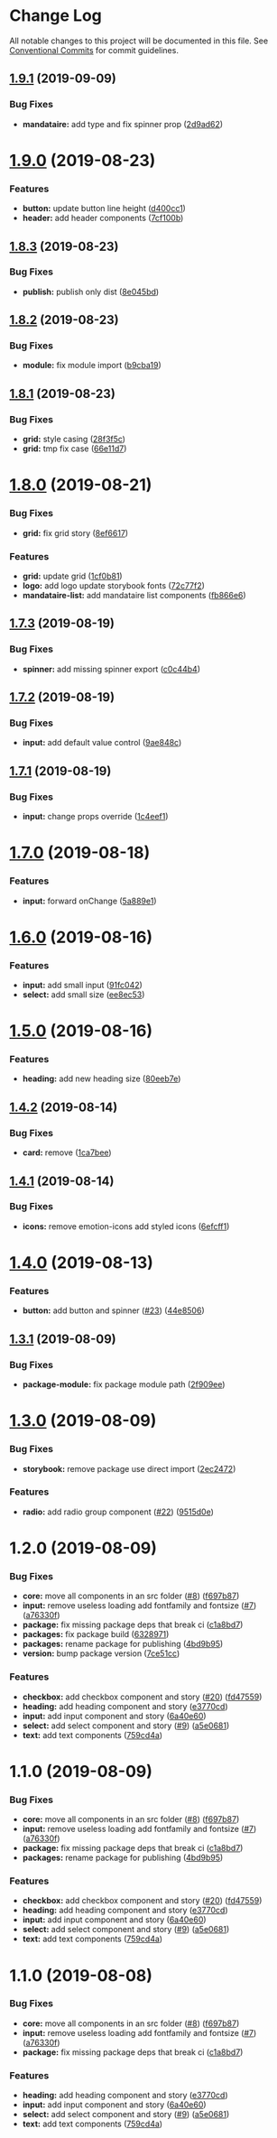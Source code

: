 # Change Log

All notable changes to this project will be documented in this file.
See [Conventional Commits](https://conventionalcommits.org) for commit guidelines.

## [1.9.1](https://github.com/SocialGouv/emjpm-design-system/compare/@socialgouv/emjpm-ui-core@1.9.0...@socialgouv/emjpm-ui-core@1.9.1) (2019-09-09)


### Bug Fixes

* **mandataire:** add type and fix spinner prop ([2d9ad62](https://github.com/SocialGouv/emjpm-design-system/commit/2d9ad62))





# [1.9.0](https://github.com/SocialGouv/emjpm-design-system/compare/@socialgouv/emjpm-ui-core@1.8.3...@socialgouv/emjpm-ui-core@1.9.0) (2019-08-23)


### Features

* **button:** update button line height ([d400cc1](https://github.com/SocialGouv/emjpm-design-system/commit/d400cc1))
* **header:** add header components ([7cf100b](https://github.com/SocialGouv/emjpm-design-system/commit/7cf100b))





## [1.8.3](https://github.com/SocialGouv/emjpm-design-system/compare/@socialgouv/emjpm-ui-core@1.8.2...@socialgouv/emjpm-ui-core@1.8.3) (2019-08-23)


### Bug Fixes

* **publish:** publish only dist ([8e045bd](https://github.com/SocialGouv/emjpm-design-system/commit/8e045bd))





## [1.8.2](https://github.com/SocialGouv/emjpm-design-system/compare/@socialgouv/emjpm-ui-core@1.8.1...@socialgouv/emjpm-ui-core@1.8.2) (2019-08-23)


### Bug Fixes

* **module:** fix module import ([b9cba19](https://github.com/SocialGouv/emjpm-design-system/commit/b9cba19))





## [1.8.1](https://github.com/SocialGouv/emjpm-design-system/compare/@socialgouv/emjpm-ui-core@1.8.0...@socialgouv/emjpm-ui-core@1.8.1) (2019-08-23)


### Bug Fixes

* **grid:** style casing ([28f3f5c](https://github.com/SocialGouv/emjpm-design-system/commit/28f3f5c))
* **grid:** tmp fix case ([66e11d7](https://github.com/SocialGouv/emjpm-design-system/commit/66e11d7))





# [1.8.0](https://github.com/SocialGouv/emjpm-design-system/compare/@socialgouv/emjpm-ui-core@1.7.3...@socialgouv/emjpm-ui-core@1.8.0) (2019-08-21)


### Bug Fixes

* **grid:** fix grid story ([8ef6617](https://github.com/SocialGouv/emjpm-design-system/commit/8ef6617))


### Features

* **grid:** update grid ([1cf0b81](https://github.com/SocialGouv/emjpm-design-system/commit/1cf0b81))
* **logo:** add logo update storybook fonts ([72c77f2](https://github.com/SocialGouv/emjpm-design-system/commit/72c77f2))
* **mandataire-list:** add mandataire list components ([fb866e6](https://github.com/SocialGouv/emjpm-design-system/commit/fb866e6))





## [1.7.3](https://github.com/SocialGouv/emjpm-design-system/compare/@socialgouv/emjpm-ui-core@1.7.2...@socialgouv/emjpm-ui-core@1.7.3) (2019-08-19)


### Bug Fixes

* **spinner:** add missing spinner export ([c0c44b4](https://github.com/SocialGouv/emjpm-design-system/commit/c0c44b4))





## [1.7.2](https://github.com/SocialGouv/emjpm-design-system/compare/@socialgouv/emjpm-ui-core@1.7.1...@socialgouv/emjpm-ui-core@1.7.2) (2019-08-19)


### Bug Fixes

* **input:** add default value control ([9ae848c](https://github.com/SocialGouv/emjpm-design-system/commit/9ae848c))





## [1.7.1](https://github.com/SocialGouv/emjpm-design-system/compare/@socialgouv/emjpm-ui-core@1.7.0...@socialgouv/emjpm-ui-core@1.7.1) (2019-08-19)


### Bug Fixes

* **input:** change props override ([1c4eef1](https://github.com/SocialGouv/emjpm-design-system/commit/1c4eef1))





# [1.7.0](https://github.com/SocialGouv/emjpm-design-system/compare/@socialgouv/emjpm-ui-core@1.6.0...@socialgouv/emjpm-ui-core@1.7.0) (2019-08-18)


### Features

* **input:** forward onChange ([5a889e1](https://github.com/SocialGouv/emjpm-design-system/commit/5a889e1))





# [1.6.0](https://github.com/SocialGouv/emjpm-design-system/compare/@socialgouv/emjpm-ui-core@1.5.0...@socialgouv/emjpm-ui-core@1.6.0) (2019-08-16)


### Features

* **input:** add small input ([91fc042](https://github.com/SocialGouv/emjpm-design-system/commit/91fc042))
* **select:** add small size ([ee8ec53](https://github.com/SocialGouv/emjpm-design-system/commit/ee8ec53))





# [1.5.0](https://github.com/SocialGouv/emjpm-design-system/compare/@socialgouv/emjpm-ui-core@1.4.2...@socialgouv/emjpm-ui-core@1.5.0) (2019-08-16)


### Features

* **heading:** add new heading size ([80eeb7e](https://github.com/SocialGouv/emjpm-design-system/commit/80eeb7e))





## [1.4.2](https://github.com/SocialGouv/emjpm-design-system/compare/@socialgouv/emjpm-ui-core@1.4.1...@socialgouv/emjpm-ui-core@1.4.2) (2019-08-14)


### Bug Fixes

* **card:** remove ([1ca7bee](https://github.com/SocialGouv/emjpm-design-system/commit/1ca7bee))





## [1.4.1](https://github.com/SocialGouv/emjpm-design-system/compare/@socialgouv/emjpm-ui-core@1.4.0...@socialgouv/emjpm-ui-core@1.4.1) (2019-08-14)


### Bug Fixes

* **icons:** remove emotion-icons add styled icons ([6efcff1](https://github.com/SocialGouv/emjpm-design-system/commit/6efcff1))





# [1.4.0](https://github.com/SocialGouv/emjpm-design-system/compare/@socialgouv/emjpm-ui-core@1.3.1...@socialgouv/emjpm-ui-core@1.4.0) (2019-08-13)


### Features

* **button:** add button and spinner ([#23](https://github.com/SocialGouv/emjpm-design-system/issues/23)) ([44e8506](https://github.com/SocialGouv/emjpm-design-system/commit/44e8506))





## [1.3.1](https://github.com/SocialGouv/emjpm-design-system/compare/@socialgouv/emjpm-ui-core@1.3.0...@socialgouv/emjpm-ui-core@1.3.1) (2019-08-09)


### Bug Fixes

* **package-module:** fix package module path ([2f909ee](https://github.com/SocialGouv/emjpm-design-system/commit/2f909ee))





# [1.3.0](https://github.com/SocialGouv/emjpm-design-system/compare/@socialgouv/emjpm-ui-core@1.2.0...@socialgouv/emjpm-ui-core@1.3.0) (2019-08-09)


### Bug Fixes

* **storybook:** remove package use direct import ([2ec2472](https://github.com/SocialGouv/emjpm-design-system/commit/2ec2472))


### Features

* **radio:** add radio group component ([#22](https://github.com/SocialGouv/emjpm-design-system/issues/22)) ([9515d0e](https://github.com/SocialGouv/emjpm-design-system/commit/9515d0e))





# 1.2.0 (2019-08-09)


### Bug Fixes

* **core:** move all components in an src folder ([#8](https://github.com/SocialGouv/emjpm-design-system/issues/8)) ([f697b87](https://github.com/SocialGouv/emjpm-design-system/commit/f697b87))
* **input:** remove useless loading add fontfamily and fontsize ([#7](https://github.com/SocialGouv/emjpm-design-system/issues/7)) ([a76330f](https://github.com/SocialGouv/emjpm-design-system/commit/a76330f))
* **package:** fix missing package deps that break ci ([c1a8bd7](https://github.com/SocialGouv/emjpm-design-system/commit/c1a8bd7))
* **packages:** fix package build ([6328971](https://github.com/SocialGouv/emjpm-design-system/commit/6328971))
* **packages:** rename package for publishing ([4bd9b95](https://github.com/SocialGouv/emjpm-design-system/commit/4bd9b95))
* **version:** bump package version ([7ce51cc](https://github.com/SocialGouv/emjpm-design-system/commit/7ce51cc))


### Features

* **checkbox:** add checkbox component and story ([#20](https://github.com/SocialGouv/emjpm-design-system/issues/20)) ([fd47559](https://github.com/SocialGouv/emjpm-design-system/commit/fd47559))
* **heading:** add heading component and story ([e3770cd](https://github.com/SocialGouv/emjpm-design-system/commit/e3770cd))
* **input:** add input component and story ([6a40e60](https://github.com/SocialGouv/emjpm-design-system/commit/6a40e60))
* **select:** add select component and story ([#9](https://github.com/SocialGouv/emjpm-design-system/issues/9)) ([a5e0681](https://github.com/SocialGouv/emjpm-design-system/commit/a5e0681))
* **text:** add text components ([759cd4a](https://github.com/SocialGouv/emjpm-design-system/commit/759cd4a))





# 1.1.0 (2019-08-09)


### Bug Fixes

* **core:** move all components in an src folder ([#8](https://github.com/SocialGouv/emjpm-design-system/issues/8)) ([f697b87](https://github.com/SocialGouv/emjpm-design-system/commit/f697b87))
* **input:** remove useless loading add fontfamily and fontsize ([#7](https://github.com/SocialGouv/emjpm-design-system/issues/7)) ([a76330f](https://github.com/SocialGouv/emjpm-design-system/commit/a76330f))
* **package:** fix missing package deps that break ci ([c1a8bd7](https://github.com/SocialGouv/emjpm-design-system/commit/c1a8bd7))
* **packages:** rename package for publishing ([4bd9b95](https://github.com/SocialGouv/emjpm-design-system/commit/4bd9b95))


### Features

* **checkbox:** add checkbox component and story ([#20](https://github.com/SocialGouv/emjpm-design-system/issues/20)) ([fd47559](https://github.com/SocialGouv/emjpm-design-system/commit/fd47559))
* **heading:** add heading component and story ([e3770cd](https://github.com/SocialGouv/emjpm-design-system/commit/e3770cd))
* **input:** add input component and story ([6a40e60](https://github.com/SocialGouv/emjpm-design-system/commit/6a40e60))
* **select:** add select component and story ([#9](https://github.com/SocialGouv/emjpm-design-system/issues/9)) ([a5e0681](https://github.com/SocialGouv/emjpm-design-system/commit/a5e0681))
* **text:** add text components ([759cd4a](https://github.com/SocialGouv/emjpm-design-system/commit/759cd4a))





# 1.1.0 (2019-08-08)


### Bug Fixes

* **core:** move all components in an src folder ([#8](https://github.com/SocialGouv/emjpm-design-system/issues/8)) ([f697b87](https://github.com/SocialGouv/emjpm-design-system/commit/f697b87))
* **input:** remove useless loading add fontfamily and fontsize ([#7](https://github.com/SocialGouv/emjpm-design-system/issues/7)) ([a76330f](https://github.com/SocialGouv/emjpm-design-system/commit/a76330f))
* **package:** fix missing package deps that break ci ([c1a8bd7](https://github.com/SocialGouv/emjpm-design-system/commit/c1a8bd7))


### Features

* **heading:** add heading component and story ([e3770cd](https://github.com/SocialGouv/emjpm-design-system/commit/e3770cd))
* **input:** add input component and story ([6a40e60](https://github.com/SocialGouv/emjpm-design-system/commit/6a40e60))
* **select:** add select component and story ([#9](https://github.com/SocialGouv/emjpm-design-system/issues/9)) ([a5e0681](https://github.com/SocialGouv/emjpm-design-system/commit/a5e0681))
* **text:** add text components ([759cd4a](https://github.com/SocialGouv/emjpm-design-system/commit/759cd4a))

